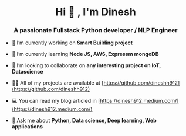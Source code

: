 
<h1 align="center">Hi 👋 , I'm Dinesh</h1>
<h3 align="center">A passionate Fullstack Python developer / NLP Engineer </h3>


- 🔭 I’m currently working on **Smart Building project**

- 🌱 I’m currently learning **Node JS, AWS, Expressm mongoDB**

- 👯 I’m looking to collaborate on **any interesting project on IoT, Datascience**

- 👨‍💻 All of my projects are available at [https://github.com/dineshh912](https://github.com/dineshh912)

- 💻 You can read my blog articled in [https://dinesh912.medium.com/](https://dinesh912.medium.com/)

- 💬 Ask me about **Python, Data science, Deep learning, Web applications**

<!--
### Spotify Playing 🎧

[![Spotify](https://now-playing-sepia.vercel.app/api/spotify)](https://open.spotify.com/user/dinesh.hicet)-->
